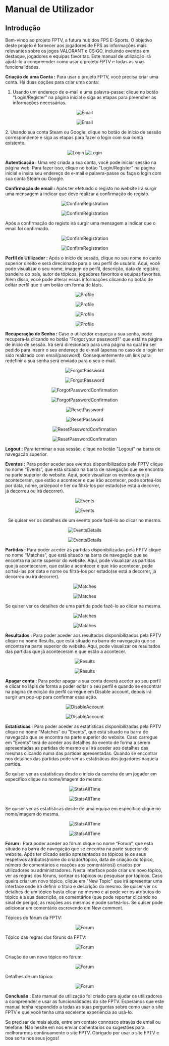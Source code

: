 # **Manual de Utilizador**

## **Introdução**

Bem-vindo ao projeto FPTV, a futura hub dos FPS E-Sports. O objetivo deste projeto é fornecer aos jogadores de FPS as informações mais relevantes sobre os jogos VALORANT e CS:GO, incluindo eventos em destaque, jogadores e equipas favoritas. Este manual de utilização irá ajudá-lo a compreender como usar o projeto FPTV e todas as suas funcionalidades.<p>

**Criação de uma Conta :** Para usar o projeto FPTV, você precisa criar uma conta. Há duas opções para criar uma conta:<p>

1. Usando um endereço de e-mail e uma palavra-passe: clique no botão "Login/Register" na página inicial e siga as etapas para preencher as informações necessárias.<p>
<div align="center">

![Email](https://cdn.discordapp.com/attachments/783386747638775848/1087687754592301067/image.png)<p>
![Email](https://cdn.discordapp.com/attachments/783386747638775848/1087688016803401789/image.png)
</div>
2. Usando sua conta Steam ou Google: clique no botão de início de sessão correspondente e siga as etapas para fazer o login com sua conta existente.<p>
<div align="center">

![Login](https://cdn.discordapp.com/attachments/783386747638775848/1087689268220149800/image.png)
![Login](https://cdn.discordapp.com/attachments/783386747638775848/1087689269872701550/image.png)<p>
</div>

**Autenticação :** Uma vez criada a sua conta, você pode iniciar sessão na página web. Para fazer isso, clique no botão "Login/Register" na página inicial e insira seu endereço de e-mail e palavra-passe ou faça o login com sua conta Steam ou Google.<p>

**Confirmação de email :** Após ter efetuado o registo no website irá surgir uma mensagem a indicar que deve realizar a confirmação do registo.<p>
<div align="center">

![ConfirmRegistration](https://cdn.discordapp.com/attachments/783386747638775848/1087845544279429222/image.png)<p>
![ConfirmRegistration](https://cdn.discordapp.com/attachments/783386747638775848/1087845577020149780/image.png)<p>
</div>

Após a confirmação do registo irá surgir uma mensagem a indicar que o email foi confirmado.<p>
<div align="center">

![ConfirmRegistration](https://cdn.discordapp.com/attachments/783386747638775848/1087846302601199678/image.png)<p>
![ConfirmRegistration](https://cdn.discordapp.com/attachments/783386747638775848/1087846334385627316/image.png)<p>
</div>

**Perfil do Utilizador :** Após o início de sessão, clique no seu nome no canto superior direito e será direcionado para o seu perfil de usuário. Aqui, você pode visualizar o seu nome, imagem de perfil, descrição, data de registro, bandeira do país, autor de tópicos, jogadores favoritos e equipas favoritas. Além disso, você pode alterar essas informações clicando no botão de editar perfil que é um botão em forma de lápis.<p>
<div align="center">

![Profile](https://cdn.discordapp.com/attachments/783386747638775848/1087690434547027978/image.png)<p>
![Profile](https://cdn.discordapp.com/attachments/783386747638775848/1087691595211604039/image.png)<p>
![Profile](https://cdn.discordapp.com/attachments/783386747638775848/1087692959685824582/image.png)<p>
![Profile](https://cdn.discordapp.com/attachments/783386747638775848/1087693005265305671/image.png)<p>
</div>

**Recuperação de Senha :** Caso o utilizador esqueça a sua senha, pode recuperá-la clicando no botão "Forgot your password?" que está na página de início de sessão. Irá será direcionado para uma página na qual irá ser pedido para inserir o seu endereço de e-mail (apenas no caso de o login ter sido realizado com email/password). Consequentemente um link para redefinir a sua senha será enviado para o seu e-mail.<p>

<div align="center">

![ForgotPassword](https://cdn.discordapp.com/attachments/783386747638775848/1087760917799907380/image.png)<p>
![ForgotPassword](https://cdn.discordapp.com/attachments/783386747638775848/1087761153817595914/image.png)<p>
![ForgotPasswordConfirmation](https://cdn.discordapp.com/attachments/783386747638775848/1087762662324191333/image.png)<p>
![ForgotPasswordConfirmation](https://cdn.discordapp.com/attachments/783386747638775848/1087762694792298547/image.png)<p>
![ResetPassword](https://cdn.discordapp.com/attachments/783386747638775848/1087761432705253426/image.png)<p>
![ResetPassword](https://cdn.discordapp.com/attachments/783386747638775848/1087761719826333916/image.png)<p>
![ResetPasswordConfirmation](https://cdn.discordapp.com/attachments/783386747638775848/1087763598190850118/image.png)<p>
![ResetPasswordConfirmation](https://cdn.discordapp.com/attachments/783386747638775848/1087763788033437706/image.png)<p>
</div>

**Logout :** Para terminar a sua sessão, clique no botão "Logout" na barra de navegação superior.<p>

**Eventos :** Para poder aceder aos eventos disponibilizados pela FPTV clique no nome “Events”, que está situado na barra de navegação que se encontra na parte superior do website. Aqui, pode visualizar os eventos que já aconteceram, que estão a acontecer e que irão acontecer, pode sorteá-los por data, nome, prizepool e tier ou filtrá-los por estado(se está a decorrer, já decorreu ou irá decorrer).<p>
<div align="center">

![Events](https://cdn.discordapp.com/attachments/783386747638775848/1087766633784815717/image.png)<p>
![Events](https://cdn.discordapp.com/attachments/783386747638775848/1087766707034144818/image.png)<p>
Se quiser ver os detalhes de um evento pode fazê-lo ao clicar no mesmo.<p>
![EventsDetails](https://cdn.discordapp.com/attachments/783386747638775848/1087816135392641044/image.png)<p>
![EventsDetails](https://cdn.discordapp.com/attachments/783386747638775848/1087816206507049022/image.png)<p>
</div>

**Partidas :** Para poder aceder às partidas disponibilizadas pela FPTV clique no nome “Matches”, que está situado na barra de navegação que se encontra na parte superior do website. Aqui, pode visualizar as partidas que já aconteceram, que estão a acontecer e que irão acontecer, pode sorteá-las por data e nome ou filtrá-los por estado(se está a decorrer, já decorreu ou irá decorrer).<p>
<div align="center">

![Matches](https://media.discordapp.net/attachments/783386747638775848/1087686170965721178/image.png?width=740&height=662)<p>
![Matches](https://cdn.discordapp.com/attachments/783386747638775848/1087686749045665873/image.png)<p>
</div>
Se quiser ver os detalhes de uma partida pode fazê-lo ao clicar na mesma.<p>
<div align="center">

![Matches](https://cdn.discordapp.com/attachments/783386747638775848/1087818082292080640/image.png)<p>
![Matches](https://cdn.discordapp.com/attachments/783386747638775848/1087818243026202775/image.png)<p>
</div>

**Resultados :** Para poder aceder aos resultados disponibilizados pela FPTV clique no nome Results, que está situado na barra de navegação que se encontra na parte superior do website. Aqui, pode visualizar os resultados das partidas que já aconteceram e que estão a acontecer.<p>
<div align="center">

![Results](https://cdn.discordapp.com/attachments/783386747638775848/1087836816721313822/image.png)<p>
![Results](https://cdn.discordapp.com/attachments/783386747638775848/1087836847004201001/image.png)<p>
</div>

**Apagar conta :** Para poder apagar a sua conta deverá aceder ao seu perfil e clicar no lápis de forma a poder editar o seu perfil e quando se encontrar na página de edição do perfil carregue em Disable account, depois irá surgir um pop-up para confirmar essa ação.<p>
<div align="center">

![DisableAccount](https://cdn.discordapp.com/attachments/783386747638775848/1087842962664325202/image.png)<p>
![DisableAccount](https://cdn.discordapp.com/attachments/783386747638775848/1087842998265577522/image.png)<p>
</div>

**Estatísticas :** Para poder aceder às estatísticas disponibilizadas pela FPTV clique no nome “Matches” ou "Events", que está situado na barra de navegação que se encontra na parte superior do website. Caso carregue em "Events" terá de aceder aos detalhes do evento de forma a serem apresentadas as partidas do mesmo e aí irá aceder aos detalhes das mesmas clicando numa das partidas apresentadas. Quando se encontrar nos detalhes das partidas pode ver as estatísticas dos jogadores naquela partida.<p>

Se quiser ver as estatísticas desde o inicio da carreira de um jogador em específico clique no nome/imagem do mesmo.<p>
<div align="center">
  
![StatsAllTime](https://cdn.discordapp.com/attachments/783386747638775848/1087818560795062302/image.png)<p>
![StatsAllTime](https://cdn.discordapp.com/attachments/783386747638775848/1087834290605260840/image.png)<p>
</div>

Se quiser ver as estatísticas desde de uma equipa em específico clique no nome/imagem do mesma.<p>
<div align="center">
  
![StatsAllTime](https://cdn.discordapp.com/attachments/783386747638775848/1087834606159536229/image.png)<p>
![StatsAllTime](https://cdn.discordapp.com/attachments/783386747638775848/1087834637394509974/image.png)<p>
</div>
  
**Fórum :** Para poder aceder ao fórum clique no nome “Forum”, que está situado na barra de navegação que se encontra na parte superior do website. Após ter clicado serão apresentados os tópicos (e os seus respetivos atributos(nome do criador/tópico, data de criação do tópico, número de comentários e reações aos comentários)) criados por utilizadores ou administradores. Nesta interface pode criar um novo tópico, ver as regras dos fóruns, sortear os tópicos ou pesquisar por tópicos. Caso queira criar um novo tópico, clique em "New Topic" que irá apresentar uma interface onde irá definir o titulo e descrição do mesmo. Se quiser ver os detalhes de um tópico basta clicar no mesmo e aí pode ver os atributos do tópico e a sua descrição, os comentários (que pode reportar clicando no sinal de perigo), as reações aos mesmos e pode sorteá-los. Se quiser pode adicionar um comentário escrevendo em New comment.<p>
  
Tópicos do fórum da FPTV:
<div align="center">
  
![Forum](https://cdn.discordapp.com/attachments/783386747638775848/1092869324349382796/image.png)<p>
</div>

Tópico das regras dos fóruns da FPTV:
<div align="center">
  
![Forum](https://cdn.discordapp.com/attachments/783386747638775848/1092869372411904111/image.png)<p>
</div>

Criação de um novo tópico no fórum:
<div align="center">
  
![Forum](https://cdn.discordapp.com/attachments/783386747638775848/1092869416137527366/image.png)<p>
</div>

Detalhes de um tópico:
<div align="center">
  
![Forum](https://cdn.discordapp.com/attachments/783386747638775848/1092869480239087666/image.png)<p>
</div>

**Conclusão :** Este manual de utilização foi criado para ajudar os utilizadores a compreender e usar as funcionalidades do site FPTV. Esperamos que este manual tenha respondido a todas as suas perguntas sobre como usar o site FPTV e que você tenha uma excelente experiência ao usá-lo. <p>

Se precisar de mais ajuda, entre em contato connosco através de email ou telefone. Não hesite em nos enviar comentários ou sugestões para melhorarmos continuamente o site FPTV. Obrigado por usar o site FPTV e boa sorte nos seus jogos!
